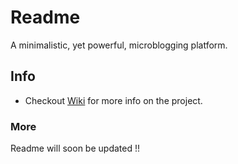 # Readme

A minimalistic, yet powerful, microblogging platform.

## Info

- Checkout [Wiki](https://github.com/BRAVO68WEB/readme/wiki) for more info on the project.

### More

Readme will soon be updated !!